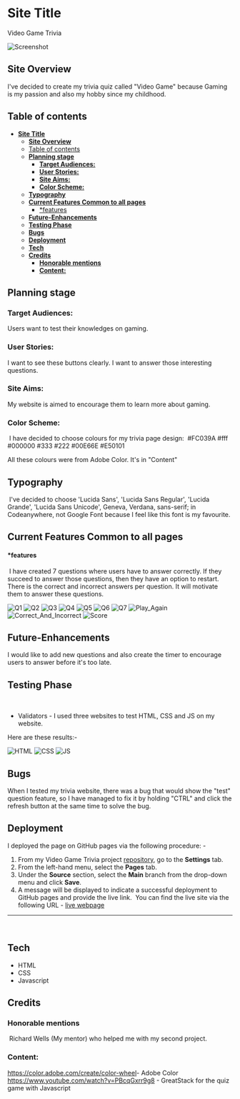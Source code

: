 # **Site Title**

Video Game Trivia

![Screenshot]()

## **Site Overview**

I've decided to create my trivia quiz called "Video Game" because Gaming is my passion and also my hobby since my childhood. 

## Table of contents

- [**Site Title**](#site-title)
  - [**Site Overview**](#site-overview)
  - [Table of contents](#table-of-contents)
  - [**Planning stage**](#planning-stage)
    - [**Target Audiences:**](#target-audiences)
    - [**User Stories:**](#user-stories)
    - [**Site Aims:**](#site-aims)
    - [**Color Scheme:**](#color-scheme)
  - [**Typography**](#typography)
  - [**Current Features Common to all pages**](#current-features-common-to-all-pages)
      - [\*features](#features)
  - [**Future-Enhancements**](#future-enhancements)
  - [**Testing Phase**](#testing-phase)
  - [**Bugs**](#bugs)
  - [**Deployment**](#deployment)
  - [**Tech**](#tech)
  - [**Credits**](#credits)
    - [**Honorable mentions**](#honorable-mentions)
    - [**Content:**](#content)

## **Planning stage**

### **Target Audiences:**

Users want to test their knowledges on gaming. 

### **User Stories:**

I want to see these buttons clearly.
I want to answer those interesting questions.
​

### **Site Aims:**

My website is aimed to encourage them to learn more about gaming.
​

### **Color Scheme:**

​
I have decided to choose colours for my trivia page design:
​
#FC039A
#fff
#000000
#333
#222
#00E66E
#E50101

All these colours were from Adobe Color. It's in "Content"

## **Typography**
​
I've decided to choose 'Lucida Sans', 'Lucida Sans Regular', 'Lucida Grande', 'Lucida Sans Unicode', Geneva, Verdana, sans-serif; in Codeanywhere, not Google Font because I feel like this font is my favourite.

## **Current Features Common to all pages**


#### *features
​
I have created 7 questions where users have to answer correctly. If they succeed to answer those questions, then they have an option to restart. There is the correct and incorrect answers per question. It will motivate them to answer these questions.

![Q1](assets/docs/Q1.png)
![Q2](assets/docs/Q2.png)
​![Q3](assets/docs/Q3.png)
![Q4](assets/docs/Q4.png)
![Q5](assets/docs/Q5.png)
​![Q6](assets/docs/Q6.png)
![Q7](assets/docs/Q7.png)
![Play_Again](assets/docs/Play_Again.png)
![Correct_And_Incorrect](assets/docs/Correct_And_Incorrect.png)
![Score](assets/docs/Score.png)

## **Future-Enhancements**

I would like to add new questions and also create the timer to encourage users to answer before it's too late.​

## **Testing Phase**

​
- Validators - I used three websites to test HTML, CSS and JS on my website.

Here are these results:-

![HTML](assets/docs/W3C_Screenshot.png)
![CSS](assets/docs/W3C_CSS_Screenshot.png)
​![JS](assets/docs/JS_Screenshot.png)

## **Bugs**

​When I tested my trivia website, there was a bug that would show the "test" question feature, so I have managed to fix it by holding "CTRL" and click the refresh button at the same time to solve the bug. 

## **Deployment**

I deployed the page on GitHub pages via the following procedure: -
​

1. From my Video Game Trivia project [repository](), go to the **Settings** tab.
2. From the left-hand menu, select the **Pages** tab.
3. Under the **Source** section, select the **Main** branch from the drop-down menu and click **Save**.
4. A message will be displayed to indicate a successful deployment to GitHub pages and provide the live link.
​
You can find the live site via the following URL - [live webpage]()

***
​

## **Tech**

- HTML
- CSS
- Javascript
​

## **Credits**

### **Honorable mentions**

​
Richard Wells (My mentor) who helped me with my second project. 
​

### **Content:**

<https://color.adobe.com/create/color-wheel​> - Adobe Color
https://www.youtube.com/watch?v=PBcqGxrr9g8 - GreatStack for the quiz game with Javascript
